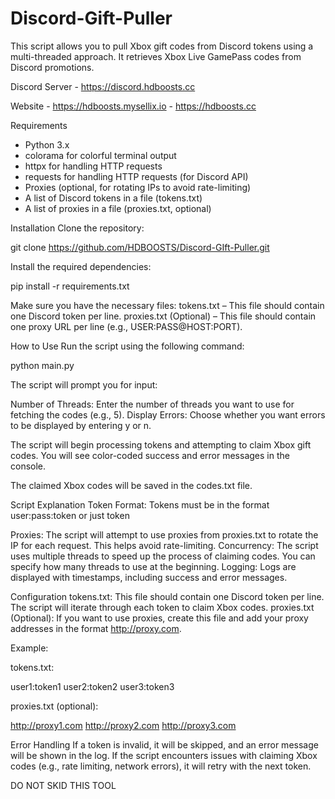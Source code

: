 # Discord-Gift-Puller
This script allows you to pull Xbox gift codes from Discord tokens using a multi-threaded approach. It retrieves Xbox Live GamePass codes from Discord promotions.




Discord Server - https://discord.hdboosts.cc


Website - https://hdboosts.mysellix.io  - https://hdboosts.cc






Requirements
- Python 3.x
- colorama for colorful terminal output
- httpx for handling HTTP requests
- requests for handling HTTP requests (for Discord API)
- Proxies (optional, for rotating IPs to avoid rate-limiting)
- A list of Discord tokens in a file (tokens.txt)
- A list of proxies in a file (proxies.txt, optional)


Installation
Clone the repository:

git clone https://github.com/HDBOOSTS/Discord-GIft-Puller.git

Install the required dependencies:

pip install -r requirements.txt

Make sure you have the necessary files:
tokens.txt – This file should contain one Discord token per line.
proxies.txt (Optional) – This file should contain one proxy URL per line (e.g., USER:PASS@HOST:PORT).


How to Use
Run the script using the following command:

python main.py

The script will prompt you for input:

Number of Threads: Enter the number of threads you want to use for fetching the codes (e.g., 5).
Display Errors: Choose whether you want errors to be displayed by entering y or n.

The script will begin processing tokens and attempting to claim Xbox gift codes. You will see color-coded success and error messages in the console.

The claimed Xbox codes will be saved in the codes.txt file.

Script Explanation
Token Format: Tokens must be in the format user:pass:token or just token

Proxies: The script will attempt to use proxies from proxies.txt to rotate the IP for each request. This helps avoid rate-limiting.
Concurrency: The script uses multiple threads to speed up the process of claiming codes. You can specify how many threads to use at the beginning.
Logging: Logs are displayed with timestamps, including success and error messages.

Configuration
tokens.txt: This file should contain one Discord token per line. The script will iterate through each token to claim Xbox codes.
proxies.txt (Optional): If you want to use proxies, create this file and add your proxy addresses in the format http://proxy.com.

Example:

tokens.txt:

user1:token1
user2:token2
user3:token3


proxies.txt (optional):

http://proxy1.com
http://proxy2.com
http://proxy3.com


Error Handling
If a token is invalid, it will be skipped, and an error message will be shown in the log.
If the script encounters issues with claiming Xbox codes (e.g., rate limiting, network errors), it will retry with the next token.


DO NOT SKID THIS TOOL 
